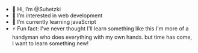 - 👋 Hi, I’m @Suhetzki
- 👀 I’m interested in web development
- 🌱 I’m currently learning javaScript
- ⚡ Fun fact: I've never thought I'll learn something like this I'm more of a handyman who does everything with my own hands.
  but time has come, I want to learn something new!

